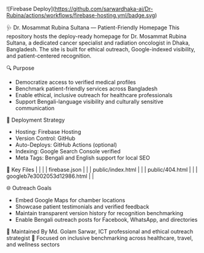 !\[Firebase Deploy](https://github.com/sarwardhaka-ai/Dr-Rubina/actions/workflows/firebase-hosting.yml/badge.svg)

🩺 Dr. Mosammat Rubina Sultana — Patient-Friendly Homepage
This repository hosts the deploy-ready homepage for Dr. Mosammat Rubina Sultana, a dedicated cancer specialist and radiation oncologist in Dhaka, Bangladesh. The site is built for ethical outreach, Google-indexed visibility, and patient-centered recognition.

🔍 Purpose

* Democratize access to verified medical profiles
* Benchmark patient-friendly services across Bangladesh
* Enable ethical, inclusive outreach for healthcare professionals
* Support Bengali-language visibility and culturally sensitive communication

🚀 Deployment Strategy

* Hosting: Firebase Hosting
* Version Control: GitHub
* Auto-Deploys: GitHub Actions (optional)
* Indexing: Google Search Console verified
* Meta Tags: Bengali and English support for local SEO

📁 Key Files
|  |  |
| firebase.json |  |
| public/index.html |  |
| public/404.html |  |
| googleb7e3002053d12986.html |  |



🌐 Outreach Goals

* Embed Google Maps for chamber locations
* Showcase patient testimonials and verified feedback
* Maintain transparent version history for recognition benchmarking
* Enable Bengali outreach posts for Facebook, WhatsApp, and directories

🤝 Maintained By
Md. Golam Sarwar, ICT professional and ethical outreach strategist
🔗 Focused on inclusive benchmarking across healthcare, travel, and wellness sectors

